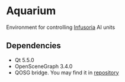 # Aquarium
Environment for controlling [Infusoria](https://github.com/krre/infusoria) AI units

## Dependencies
- Qt 5.5.0
- OpenSceneGraph 3.4.0
- QOSG bridge. You may find it in [repository](https://github.com/krre/qosg)
